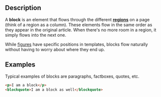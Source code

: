 ## Description

A **block** is an element that flows through the different **[regions](Region)** on a page (think of a region as a column). These elements flow in the same order as they appear in the original article. When there's no more room in a region, it simply flows into the next one.

While [figures](Figure) have specific positions in templates, blocks flow naturally without having to worry about where they end up.


## Examples

Typical examples of blocks are paragraphs, factboxes, quotes, etc.

```html
<p>I am a block</p>
<blockquote>I am a block as well</blockquote>
```
